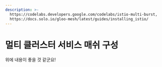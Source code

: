 ```yaml
---
description: >-
  https://codelabs.developers.google.com/codelabs/istio-multi-burst,
  https://docs.solo.io/gloo-mesh/latest/guides/installing_istio/
---
```


# 멀티 클러스터 서비스 매쉬 구성

위에 내용이 좋을 것 같군요!

